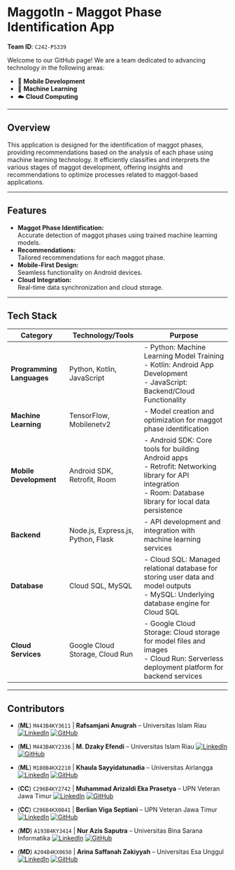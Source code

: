 # MaggotIn - Maggot Phase Identification App

**Team ID**: `C242-PS339`

Welcome to our GitHub page! We are a team dedicated to advancing technology in the following areas:
- 📱 **Mobile Development**
- 🤖 **Machine Learning**
- ☁️ **Cloud Computing**

---

## Overview

This application is designed for the identification of maggot phases, providing recommendations based on the analysis of each phase using machine learning technology. 
It efficiently classifies and interprets the various stages of maggot development, offering insights and recommendations to optimize processes related to maggot-based applications.

---

## Features

- **Maggot Phase Identification:**  
  Accurate detection of maggot phases using trained machine learning models.
- **Recommendations:**  
  Tailored recommendations for each maggot phase.
- **Mobile-First Design:**  
  Seamless functionality on Android devices.
- **Cloud Integration:**  
  Real-time data synchronization and cloud storage.

---

## Tech Stack

| **Category**             | **Technology/Tools**              | **Purpose**                                                                 |
|---------------------------|------------------------------------|-----------------------------------------------------------------------------|
| **Programming Languages** | Python, Kotlin, JavaScript  | - Python: Machine Learning Model Training <br> - Kotlin: Android App Development <br> - JavaScript: Backend/Cloud Functionality |
| **Machine Learning**      | TensorFlow, Mobilenetv2 | - Model creation and optimization for maggot phase identification          |
| **Mobile Development**    | Android SDK, Retrofit, Room    | - Android SDK: Core tools for building Android apps <br>  - Retrofit: Networking library for API integration <br> - Room: Database library for local data persistence         |
| **Backend**               | Node.js, Express.js, Python, Flask  | - API development and integration with machine learning services            |
| **Database**              | Cloud SQL, MySQL | - Cloud SQL: Managed relational database for storing user data and model outputs <br> - MySQL: Underlying database engine for Cloud SQL |
| **Cloud Services**        | Google Cloud Storage, Cloud Run | - Google Cloud Storage: Cloud storage for model files and images <br> - Cloud Run: Serverless deployment platform for backend services <br> |

---


## Contributors

- (**ML**) `M443B4KY3611` | **Rafsamjani Anugrah** – Universitas Islam Riau
[![LinkedIn](https://img.shields.io/badge/LinkedIn-0A66C2?logo=linkedin&logoColor=white&style=flat-circle)](https://linkedin.com/in/rafsamjani-anugrah) 
[![GitHub](https://img.shields.io/badge/GitHub-171515?logo=github&logoColor=white&style=flat-circle)](https://github.com/rafsaja)

- (**ML**) `M443B4KY2336` | **M. Dzaky Efendi** – Universitas Islam Riau
[![LinkedIn](https://img.shields.io/badge/LinkedIn-0A66C2?logo=linkedin&logoColor=white&style=flat-circle)](https://linkedin.com/in/m-dzaky-efendi) 
[![GitHub](https://img.shields.io/badge/GitHub-171515?logo=github&logoColor=white&style=flat-circle)](https://github.com/DzakyJaki)

- (**ML**) `M180B4KX2210` | **Khaula Sayyidatunadia** – Universitas Airlangga
[![LinkedIn](https://img.shields.io/badge/LinkedIn-0A66C2?logo=linkedin&logoColor=white&style=flat-circle)](https://linkedin.com/in/khaula-sayyidatunadia) 
[![GitHub](https://img.shields.io/badge/GitHub-171515?logo=github&logoColor=white&style=flat-circle)](https://github.com/)

- (**CC**) `C296B4KY2742` | **Muhammad Arizaldi Eka Prasetya** – UPN Veteran Jawa Timur
[![LinkedIn](https://img.shields.io/badge/LinkedIn-0A66C2?logo=linkedin&logoColor=white&style=flat-circle)](https://linkedin.com/in/arizaldiprasetya) 
[![GitHub](https://img.shields.io/badge/GitHub-171515?logo=github&logoColor=white&style=flat-circle)](https://github.com/arizaldiprasetya)

- (**CC**) `C296B4KX0841` | **Berlian Viga Septiani** – UPN Veteran Jawa Timur
[![LinkedIn](https://img.shields.io/badge/LinkedIn-0A66C2?logo=linkedin&logoColor=white&style=flat-circle)](https://linkedin.com/in/berlian-viga-septiani) 
[![GitHub](https://img.shields.io/badge/GitHub-171515?logo=github&logoColor=white&style=flat-circle)](https://github.com/berlianviga)

- (**MD**) `A193B4KY3414` | **Nur Azis Saputra** –  Universitas Bina Sarana Informatika
[![LinkedIn](https://img.shields.io/badge/LinkedIn-0A66C2?logo=linkedin&logoColor=white&style=flat-circle)](https://linkedin.com/in/nurazissaputra) 
[![GitHub](https://img.shields.io/badge/GitHub-171515?logo=github&logoColor=white&style=flat-circle)](https://github.com/nuazsa)

- (**MD**) `A204B4KX0650` | **Arina Saffanah Zakiyyah** – Universitas Esa Unggul
[![LinkedIn](https://img.shields.io/badge/LinkedIn-0A66C2?logo=linkedin&logoColor=white&style=flat-circle)](https://linkedin.com/in/arinasaffanah) 
[![GitHub](https://img.shields.io/badge/GitHub-171515?logo=github&logoColor=white&style=flat-circle)](https://github.com/arinasaffanah)
